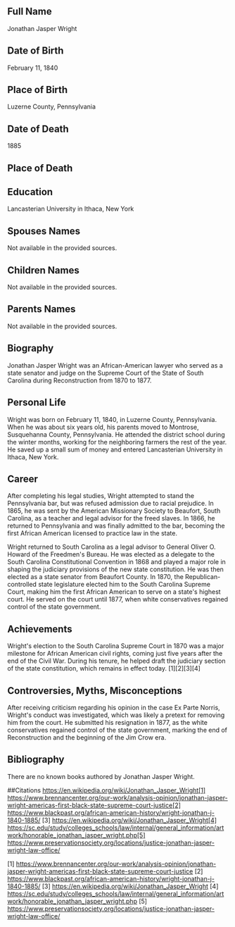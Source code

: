 ## Full Name
Jonathan Jasper Wright

## Date of Birth
February 11, 1840

## Place of Birth
Luzerne County, Pennsylvania

## Date of Death
1885

## Place of Death

## Education
Lancasterian University in Ithaca, New York 
## Spouses Names
Not available in the provided sources.

## Children Names
Not available in the provided sources.

## Parents Names
Not available in the provided sources.


## Biography

Jonathan Jasper Wright was an African-American lawyer who served as a state senator and judge on the Supreme Court of the State of South Carolina during Reconstruction from 1870 to 1877. 

## Personal Life
Wright was born on February 11, 1840, in Luzerne County, Pennsylvania. When he was about six years old, his parents moved to Montrose, Susquehanna County, Pennsylvania. He attended the district school during the winter months, working for the neighboring farmers the rest of the year. He saved up a small sum of money and entered Lancasterian University in Ithaca, New York.

## Career
After completing his legal studies, Wright attempted to stand the Pennsylvania bar, but was refused admission due to racial prejudice. In 1865, he was sent by the American Missionary Society to Beaufort, South Carolina, as a teacher and legal advisor for the freed slaves. In 1866, he returned to Pennsylvania and was finally admitted to the bar, becoming the first African American licensed to practice law in the state. 

Wright returned to South Carolina as a legal advisor to General Oliver O. Howard of the Freedmen's Bureau. He was elected as a delegate to the South Carolina Constitutional Convention in 1868 and played a major role in shaping the judiciary provisions of the new state constitution. He was then elected as a state senator from Beaufort County. In 1870, the Republican-controlled state legislature elected him to the South Carolina Supreme Court, making him the first African American to serve on a state's highest court. He served on the court until 1877, when white conservatives regained control of the state government.

## Achievements
Wright's election to the South Carolina Supreme Court in 1870 was a major milestone for African American civil rights, coming just five years after the end of the Civil War. During his tenure, he helped draft the judiciary section of the state constitution, which remains in effect today. [1][2][3][4]

## Controversies, Myths, Misconceptions
After receiving criticism regarding his opinion in the case Ex Parte Norris, Wright's conduct was investigated, which was likely a pretext for removing him from the court. He submitted his resignation in 1877, as the white conservatives regained control of the state government, marking the end of Reconstruction and the beginning of the Jim Crow era.

## Bibliography
There are no known books authored by Jonathan Jasper Wright.

##Citations
https://en.wikipedia.org/wiki/Jonathan_Jasper_Wright[1] https://www.brennancenter.org/our-work/analysis-opinion/jonathan-jasper-wright-americas-first-black-state-supreme-court-justice[2] https://www.blackpast.org/african-american-history/wright-jonathan-j-1840-1885/
[3] https://en.wikipedia.org/wiki/Jonathan_Jasper_Wright[4] https://sc.edu/study/colleges_schools/law/internal/general_information/artwork/honorable_jonathan_jasper_wright.php[5] https://www.preservationsociety.org/locations/justice-jonathan-jasper-wright-law-office/

[1] https://www.brennancenter.org/our-work/analysis-opinion/jonathan-jasper-wright-americas-first-black-state-supreme-court-justice
[2] https://www.blackpast.org/african-american-history/wright-jonathan-j-1840-1885/
[3] https://en.wikipedia.org/wiki/Jonathan_Jasper_Wright
[4] https://sc.edu/study/colleges_schools/law/internal/general_information/artwork/honorable_jonathan_jasper_wright.php
[5] https://www.preservationsociety.org/locations/justice-jonathan-jasper-wright-law-office/